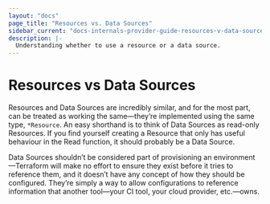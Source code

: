 ```yaml
---
layout: "docs"
page_title: "Resources vs. Data Sources"
sidebar_current: "docs-internals-provider-guide-resources-v-data-sources"
description: |-
  Understanding whether to use a resource or a data source.
---
```


# Resources vs Data Sources

Resources and Data Sources are incredibly similar, and for the most part, can
be treated as working the same&mdash;they’re implemented using the same type,
`*Resource`. An easy shorthand is to think of Data Sources as read-only
Resources. If you find yourself creating a Resource that only has useful
behaviour in the Read function, it should probably be a Data Source.

Data Sources shouldn’t be considered part of provisioning an
environment&mdash;Terraform will make no effort to ensure they exist before it
tries to reference them, and it doesn’t have any concept of how they should be
configured. They’re simply a way to allow configurations to reference
information that another tool&mdash;your CI tool, your cloud provider,
etc.&mdash;owns.
